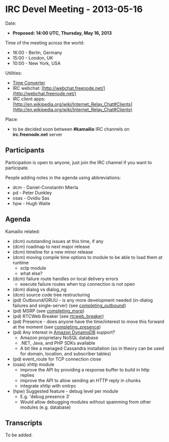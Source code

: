 # IRC Devel Meeting - 2013-05-16

Date:

- **Proposed: 14:00 UTC, Thursday, May 16, 2013**

Time of the meeting across the world:

- 16:00 - Berlin, Germany
- 15:00 - London, UK
- 10:00 - New York, USA

Utilities:

- [Time Converter](http://www.timeanddate.com/worldclock/converter.html)
- IRC webchat: [http://webchat.freenode.net/](http://webchat.freenode.net/)
- IRC client apps: [http://en.wikipedia.org/wiki/Internet_Relay_Chat#Clients](http://en.wikipedia.org/wiki/Internet_Relay_Chat#Clients)

Place:

- to be decided soon between **#kamailio** IRC channels on
    **irc.freenode.net** server

## Participants

Participation is open to anyone, just join the IRC channel if you want
to participate.

People adding notes in the agenda using abbreviations:

- dcm - Daniel-Constantin Mierla
- pd - Peter Dunkley
- osas - Ovidiu Sas
- hpw - Hugh Waite

## Agenda

Kamailio related:

- (dcm) outstanding issues at this time, if any
- (dcm) roadmap to next major release
- (dcm) timeline for a new minor release
- (dcm) moving compile time options to module to be able to load them
    at runtime
    - sctp module
    - what else?
- (dcm) failure route handles on local delivery errors
    - execute failure routes when tcp connection is not open
- (dcm) dialog vs dialog_ng
- (dcm) source code tree restructuring
- (pd) Outbound/GRUU - is any more development needed (in-dialog
    failures and single-server) (see
    [completing_outbound](../completing_outbound.md))
- (pd) MSRP (see [completing_msrp](../completing_msrp.md))
- (pd) RTCWeb Breaker (see [rtcweb_breaker](../rtcweb_breaker.md))
- (pd) Presence - does anyone have the time/interest to move this
    forward at the moment (see
    [completing_presence](../completing_presence.md))
- (pd) Any interest in [Amazon
    DynamoDB](http://aws.amazon.com/dynamodb/) support?
    - Amazon proprietary NoSQL database
    - .NET, Java, and PHP SDKs available
    - A bit like a managed Cassandra installation (so in theory can be
        used for domain, location, and subscriber tables)
- (pd) event_route for TCP connection close
- (osas) xhttp module
    - improve the API by providing a response buffer to build in http
        replies
    - improve the API to allow sending an HTTP reply in chunks
    - integrate xhttp with xmlrpc
- (hpw) Suggested feature - debug level per module
    - E.g. 'debug presence 3'
    - Would allow debugging modules without spamming from other
        modules (e.g. database)

## Transcripts

To be added.
